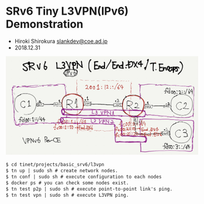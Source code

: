 
# SRv6 Tiny L3VPN(IPv6) Demonstration
- Hiroki Shirokura <slankdev@coe.ad.jp>
- 2018.12.31

![img](./topo.jpeg)

```
$ cd tinet/projects/basic_srv6/l3vpn
$ tn up | sudo sh # create network nodes.
$ tn conf | sudo sh # execute configuration to each nodes
$ docker ps # you can check some nodes exist.
$ tn test p2p | sudo sh # execute point-to-point link's ping.
$ tn test vpn | sudo sh # execute L3VPN ping.
```

